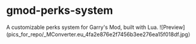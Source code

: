 # gmod-perks-system
A customizable perks system for Garry's Mod, built with Lua. 
![Preview](pics_for_repo/_MConverter.eu_4fa2e876e2f7456b3ee276ea15f018df.jpg）
